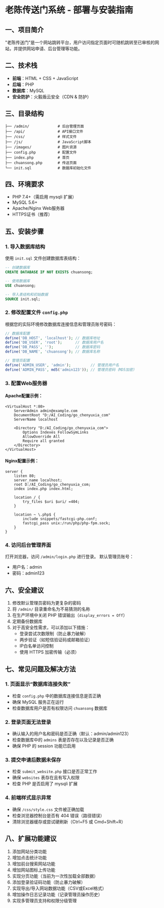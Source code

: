 # 老陈传送门系统 - 部署与安装指南

## 一、项目简介
"老陈传送门"是一个网站跳转平台，用户访问指定页面时可随机跳转至已审核的网站，并提供网站申请、后台管理等功能。

## 二、技术栈
- **前端**：HTML + CSS + JavaScript
- **后端**：PHP
- **数据库**：MySQL
- **安全防护**：火毅盾云安全（CDN & 防护）

## 三、目录结构
```
├── /admin/             # 后台管理页面
├── /api/               # API接口文件
├── /css/               # 样式文件
├── /js/                # JavaScript脚本
├── /images/            # 图片资源
├── config.php          # 配置文件
├── index.php           # 首页
├── chuansong.php       # 传送页面
└── init.sql            # 数据库初始化文件
```

## 四、环境要求
- PHP 7.4+（需启用 mysqli 扩展）
- MySQL 5.6+
- Apache/Nginx Web服务器
- HTTPS证书（推荐）

## 五、安装步骤

### 1. 导入数据库结构
使用 `init.sql` 文件创建数据库表结构：
```sql
-- 创建数据库
CREATE DATABASE IF NOT EXISTS chuansong;

-- 使用数据库
USE chuansong;

-- 导入表结构和初始数据
SOURCE init.sql;
```

### 2. 修改配置文件 `config.php`
根据您的实际环境修改数据库连接信息和管理员账号密码：
```php
// 数据库配置
define('DB_HOST', 'localhost'); // 数据库地址
define('DB_USER', 'root');      // 数据库用户名
define('DB_PASS', '');          // 数据库密码
define('DB_NAME', 'chuansong'); // 数据库名称

// 管理员配置
define('ADMIN_USER', 'admin');         // 管理员用户名
define('ADMIN_PASS', md5('admin123')); // 管理员密码（MD5加密）
```

### 3. 配置Web服务器
#### Apache配置示例：
```apacheconf
<VirtualHost *:80>
    ServerAdmin admin@example.com
    DocumentRoot "D:/AI_Coding/go_chenyuxia_com"
    ServerName localhost

    <Directory "D:/AI_Coding/go_chenyuxia_com">
        Options Indexes FollowSymLinks
        AllowOverride All
        Require all granted
    </Directory>
</VirtualHost>
```

#### Nginx配置示例：
```nginx
server {
    listen 80;
    server_name localhost;
    root D:/AI_Coding/go_chenyuxia_com;
    index index.php index.html;

    location / {
        try_files $uri $uri/ =404;
    }

    location ~ \.php$ {
        include snippets/fastcgi-php.conf;
        fastcgi_pass unix:/run/php/php-fpm.sock;
    }
}
```

### 4. 访问后台管理界面
打开浏览器，访问 `/admin/login.php` 进行登录。
默认管理员账号：
- 用户名：admin
- 密码：admin123

## 六、安全建议
1. 修改默认管理员密码为更复杂的密码
2. 将 `/admin/` 目录重命名为不易猜测的名称
3. 在生产环境中关闭 PHP 错误输出（`display_errors = Off`）
4. 定期备份数据库
5. 对于高安全性需求，可以添加以下措施：
   - 登录尝试次数限制（防止暴力破解）
   - 两步验证（如短信验证码或邮箱验证）
   - IP白名单访问控制
   - 使用 HTTPS 加密传输（必须）

## 七、常见问题及解决方法

### 1. 页面显示“数据库连接失败”
- 检查 `config.php` 中的数据库连接信息是否正确
- 确保 MySQL 服务正在运行
- 检查数据库用户是否有权限访问 `chuansong` 数据库

### 2. 登录页面无法登录
- 确认输入的用户名和密码是否正确（默认：admin/admin123）
- 检查数据库中的 `admins` 表是否存在以及记录是否正确
- 确保 PHP 的 session 功能已启用

### 3. 提交申请后数据未保存
- 检查 `submit_website.php` 接口是否正常工作
- 确保 `websites` 表存在且有写入权限
- 检查 PHP 是否启用了 mysqli 扩展

### 4. 前端样式显示异常
- 确保 `/css/style.css` 文件被正确加载
- 检查浏览器控制台是否有 404 错误（路径错误）
- 清除浏览器缓存或尝试硬刷新（Ctrl+F5 或 Cmd+Shift+R）

## 八、扩展功能建议
1. 添加网站分类功能
2. 增加点击统计功能
3. 增加前台搜索网站功能
4. 增加网站图标上传功能
5. 实现分页功能（当前为一次性加载全部数据）
6. 添加登录验证码功能（防止暴力破解）
7. 实现导出/导入网站数据功能（CSV或Excel格式）
8. 增加操作日志记录功能（记录管理员操作历史）
9. 实现多管理员支持和权限分级管理